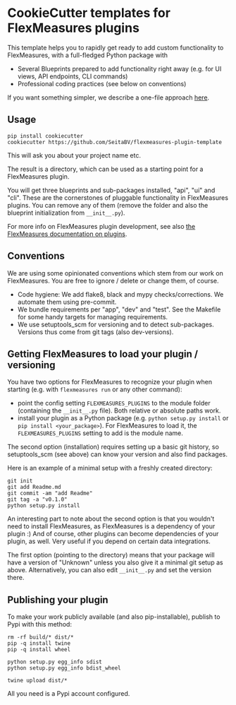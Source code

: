 # CookieCutter templates for FlexMeasures plugins

This template helps you to rapidly get ready to add custom functionality to FlexMeasures, with a full-fledged Python package with

- Several Blueprints prepared to add functionality right away (e.g. for UI views, API endpoints, CLI commands)
- Professional coding practices (see below on conventions)

If you want something simpler, we describe a one-file approach [here](https://flexmeasures.readthedocs.io/en/latest/dev/plugins.html).


## Usage

```
pip install cookiecutter
cookiecutter https://github.com/SeitaBV/flexmeasures-plugin-template
```

This will ask you about your project name etc.

The result is a directory, which can be used as a starting point for a FlexMeasures plugin.

You will get three blueprints and sub-packages installed, "api", "ui" and "cli". These are the cornerstones of pluggable functionality in FlexMeasures plugins.
You can remove any of them (remove the folder and also the blueprint initialization from `__init__.py`).  

For more info on FlexMeasures plugin development, see also [the FlexMeasures documentation on plugins](https://flexmeasures.readthedocs.io/en/latest/dev/plugins.html).


## Conventions

We are using some opinionated conventions which stem from our work on FlexMeasures. You are free to ignore / delete or change them, of course.

- Code hygiene: We add flake8, black and mypy checks/corrections. We automate them using pre-commit.
- We bundle requirements per "app", "dev" and "test". See the Makefile for some handy targets for managing requirements.
- We use setuptools_scm for versioning and to detect sub-packages. Versions thus come from git tags (also dev-versions).


## Getting FlexMeasures to load your plugin / versioning

You have two options for FlexMeasures to recognize your plugin when starting (e.g. with `flexmeasures run` or any other command):

- point the config setting `FLEXMEASURES_PLUGINS` to the module folder (containing the `__init__.py` file). Both relative or absolute paths work.
- install your plugin as a Python package (e.g. `python setup.py install` or `pip install <your_package>`). For FlexMeasures to load it, the `FLEXMEASURES_PLUGINS` setting to add is the module name.

The second option (installation) requires setting up a basic git history, so setuptools_scm (see above) can know your version and also find packages. 

Here is an example of a minimal setup with a freshly created directory:

```
git init
git add Readme.md
git commit -am "add Readme"
git tag -a "v0.1.0"
python setup.py install
```

An interesting part to note about the second option is that you wouldn't need to install FlexMeasures, as FlexMeasures is a dependency of your plugin :)
And of course, other plugins can become dependencies of your plugin, as well. Very useful if you depend on certain data integrations.

The first option (pointing to the directory) means that your package will have a version of "Unknown" unless you also give it a minimal git setup as above. Alternatively, you can also edit `__init__.py` and set the version there. 


## Publishing your plugin

To make your work publicly available (and also pip-installable), publish to Pypi with this method:

```
rm -rf build/* dist/*
pip -q install twine
pip -q install wheel

python setup.py egg_info sdist
python setup.py egg_info bdist_wheel

twine upload dist/*
```

All you need is a Pypi account configured.
